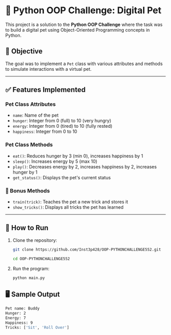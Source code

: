 # 🐶 Python OOP Challenge: Digital Pet

This project is a solution to the **Python OOP Challenge** where the task was to build a digital pet using Object-Oriented Programming concepts in Python.

## 🧠 Objective

The goal was to implement a `Pet` class with various attributes and methods to simulate interactions with a virtual pet.

---

## ✅ Features Implemented

### Pet Class Attributes
- `name`: Name of the pet
- `hunger`: Integer from 0 (full) to 10 (very hungry)
- `energy`: Integer from 0 (tired) to 10 (fully rested)
- `happiness`: Integer from 0 to 10

### Pet Class Methods
- `eat()`: Reduces hunger by 3 (min 0), increases happiness by 1
- `sleep()`: Increases energy by 5 (max 10)
- `play()`: Decreases energy by 2, increases happiness by 2, increases hunger by 1
- `get_status()`: Displays the pet's current status

### 🎯 Bonus Methods
- `train(trick)`: Teaches the pet a new trick and stores it
- `show_tricks()`: Displays all tricks the pet has learned

---

## 🧪 How to Run

1. Clone the repository:
   ```bash
   git clone https://github.com/Inst3p428/OOP-PYTHONCHALLENGE552.git

   cd OOP-PYTHONCHALLENGE552
2. Run the program:
   ```bash
   python main.py
## 🖥️ Sample Output
```bash
Pet name: Buddy
Hunger: 2
Energy: 7
Happiness: 9
Tricks: ['Sit', 'Roll Over']

